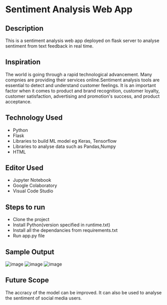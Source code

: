 # Sentiment Analysis Web App
## Description
This is a sentiment analysis web app deployed on flask server to analyse sentiment from text feedback in real time.
## Inspiration
The world is going through a rapid technological advancement. Many compnies are providing their services online.Sentiment analysis tools are essential to detect and understand customer feelings. It is an important factor when it comes to product and brand recognition, customer loyalty, customer satisfaction, advertising and promotion's success, and product acceptance.
## Technology Used
* Python
* Flask 
* Libraries to build ML model eg Keras, Tensorflow
* Libraries to analyse data such as Pandas,Numpy
* HTML
## Editor Used
* Jupyter Notebook
* Google Colaboratory
* Visual Code Studio
## Steps to run
* Clone the project
* Install Python(version specified in runtime.txt)
* Install all the dependancies from requirements.txt
* Run app.py file
## Sample Output
![image](https://user-images.githubusercontent.com/91466704/171982099-f9a533aa-1e5e-49a4-8420-cef82a197a5d.png)
![image](https://user-images.githubusercontent.com/91466704/171982186-64f8f876-f5bf-4945-948a-c6c9ea29690b.png)
![image](https://user-images.githubusercontent.com/91466704/171982281-ae33e55e-f054-4979-a1eb-d020042aa7f6.png)
## Future Scope
The accracy of the model can be improved. It can also be used to analyse the sentiment of social media users.




